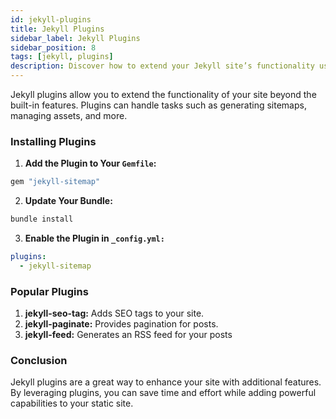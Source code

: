 ```yaml
---
id: jekyll-plugins
title: Jekyll Plugins
sidebar_label: Jekyll Plugins
sidebar_position: 8
tags: [jekyll, plugins]
description: Discover how to extend your Jekyll site’s functionality using plugins.
---
```


Jekyll plugins allow you to extend the functionality of your site beyond the built-in features. Plugins can handle tasks such as generating sitemaps, managing assets, and more.

### Installing Plugins

1. **Add the Plugin to Your `Gemfile`:**
```ruby
gem "jekyll-sitemap"
```

2. **Update Your Bundle:**
```sh
bundle install
```

3. **Enable the Plugin in `_config.yml:`**
```yaml
plugins:
  - jekyll-sitemap
```

### Popular Plugins
1. **jekyll-seo-tag:** Adds SEO tags to your site.
2. **jekyll-paginate:** Provides pagination for posts.
3. **jekyll-feed:** Generates an RSS feed for your posts

### Conclusion

Jekyll plugins are a great way to enhance your site with additional features. By leveraging plugins, you can save time and effort while adding powerful capabilities to your static site.